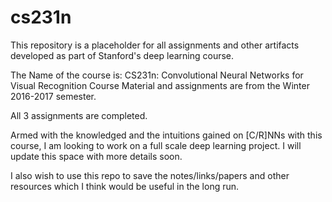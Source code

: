 # cs231n

This repository is a placeholder for all assignments and other artifacts 
developed as part of Stanford's deep learning course. 

The Name of the course is: CS231n: Convolutional Neural Networks for Visual Recognition
Course Material and assignments are from the Winter 2016-2017 semester.

All 3 assignments are completed.

Armed with the knowledged and the intuitions gained on [C/R]NNs with this course,
I am looking to work on a full scale deep learning project. I will update this
space with more details soon.

I also wish to use this repo to save the notes/links/papers and other resources
which I think would be useful in the long run.


